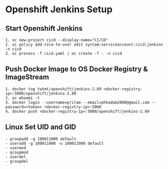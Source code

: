 # Openshift Jenkins Setup

## Start Openshift Jenkins

    1. oc new-project cicd --display-name="CI/CD"
    2. oc policy add-role-to-user edit system:serviceaccount:cicd:jenkins -n cicd
    3. oc process -f cicd.yaml | oc create -f - -n cicd

## Push Docker Image to OS Docker Registry & ImageStream

    1. docker tag twtmt/openshift/jenkins-2.89 <docker-registry-ip>:5000/openshift/jenkins-2.89
    2. oc whoami -t
    3. docker login --username=pritam --email=phkadam2008@gmail.com --password=<token> <docker-registry-ip>:5000
    4. docker push <docker-registry-ip>:5000/openshift/jenkins-2.89

## Linux Set UID and GID

    - groupadd -g 100011000 default
    - useradd -g 100011000 -u 100011000 default
    - usermod
    - groupmod
    - userdel
    - groupdel